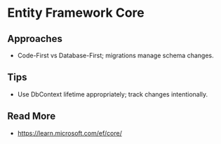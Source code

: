# Entity Framework Core

## Approaches
- Code-First vs Database-First; migrations manage schema changes.

## Tips
- Use DbContext lifetime appropriately; track changes intentionally.

## Read More
- https://learn.microsoft.com/ef/core/
